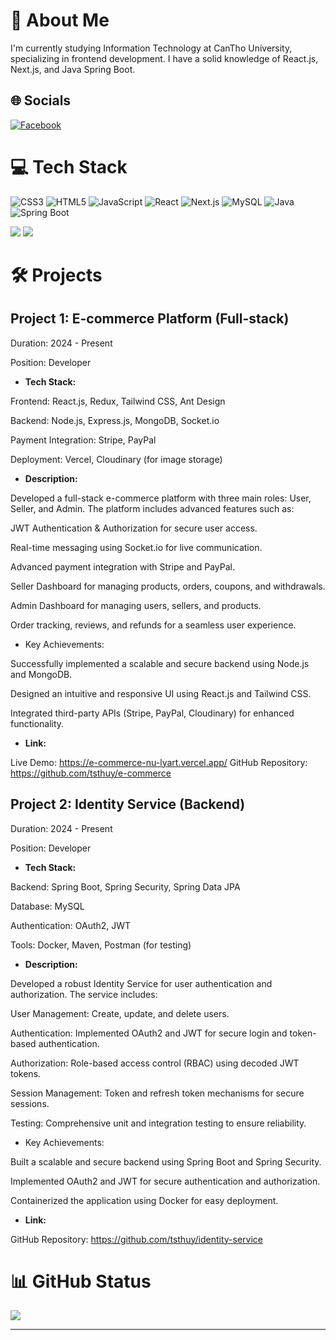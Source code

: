 # 💫 About Me

I'm currently studying Information Technology at CanTho University, specializing in frontend development. I have a solid knowledge of React.js, Next.js, and Java Spring Boot. 
## 🌐 Socials

[![Facebook](https://img.shields.io/badge/Facebook-%231877F2.svg?logo=Facebook&logoColor=white)](https://www.facebook.com/HuyTranDevDesCre)

# 💻 Tech Stack

![CSS3](https://img.shields.io/badge/css3-%231572B6.svg?style=for-the-badge&logo=css3&logoColor=white)
![HTML5](https://img.shields.io/badge/html5-%23E34F26.svg?style=for-the-badge&logo=html5&logoColor=white)
![JavaScript](https://img.shields.io/badge/javascript-%23323330.svg?style=for-the-badge&logo=javascript&logoColor=%23F7DF1E)
![React](https://img.shields.io/badge/react-%2320232a.svg?style=for-the-badge&logo=react&logoColor=%2361DAFB)
![Next.js](https://img.shields.io/badge/Next.js-000000?style=for-the-badge&logo=next.js&logoColor=white)
![MySQL](https://img.shields.io/badge/mysql-%2300f.svg?style=for-the-badge&logo=mysql&logoColor=white)
![Java](https://img.shields.io/badge/java-%23ED8B00.svg?style=for-the-badge&logo=java&logoColor=white)
![Spring Boot](https://img.shields.io/badge/Spring%20Boot-F2F4F9?style=for-the-badge&logo=spring-boot)

[![](https://visitcount.itsvg.in/api?id=tsthuy&icon=7&color=0)](https://visitcount.itsvg.in)
![](https://github-readme-stats.vercel.app/api/top-langs/?username=tsthuy&theme=radical&hide_border=false&include_all_commits=false&count_private=false&layout=compact)

# 🛠️ Projects

## Project 1: E-commerce Platform (Full-stack)
Duration: 2024 - Present

Position: Developer

- **Tech Stack:**

Frontend: React.js, Redux, Tailwind CSS, Ant Design

Backend: Node.js, Express.js, MongoDB, Socket.io

Payment Integration: Stripe, PayPal

Deployment: Vercel, Cloudinary (for image storage)

- **Description:**

Developed a full-stack e-commerce platform with three main roles: User, Seller, and Admin. The platform includes advanced features such as:

JWT Authentication & Authorization for secure user access.

Real-time messaging using Socket.io for live communication.

Advanced payment integration with Stripe and PayPal.

Seller Dashboard for managing products, orders, coupons, and withdrawals.

Admin Dashboard for managing users, sellers, and products.

Order tracking, reviews, and refunds for a seamless user experience.

-  Key Achievements:

Successfully implemented a scalable and secure backend using Node.js and MongoDB.

Designed an intuitive and responsive UI using React.js and Tailwind CSS.

Integrated third-party APIs (Stripe, PayPal, Cloudinary) for enhanced functionality.

- **Link:**

Live Demo: https://e-commerce-nu-lyart.vercel.app/
GitHub Repository: https://github.com/tsthuy/e-commerce

## Project 2:  Identity Service (Backend)
Duration: 2024 - Present

Position: Developer

- **Tech Stack:**

Backend: Spring Boot, Spring Security, Spring Data JPA

Database: MySQL

Authentication: OAuth2, JWT

Tools: Docker, Maven, Postman (for testing)

- **Description:**

Developed a robust Identity Service for user authentication and authorization. The service includes:

User Management: Create, update, and delete users.

Authentication: Implemented OAuth2 and JWT for secure login and token-based authentication.

Authorization: Role-based access control (RBAC) using decoded JWT tokens.

Session Management: Token and refresh token mechanisms for secure sessions.

Testing: Comprehensive unit and integration testing to ensure reliability.

-  Key Achievements:

Built a scalable and secure backend using Spring Boot and Spring Security.

Implemented OAuth2 and JWT for secure authentication and authorization.

Containerized the application using Docker for easy deployment.

- **Link:**

GitHub Repository: https://github.com/tsthuy/identity-service


# 📊 GitHub Status



![](https://github-readme-streak-stats.herokuapp.com/?user=tsthuy&theme=radical&hide_border=false)



---

